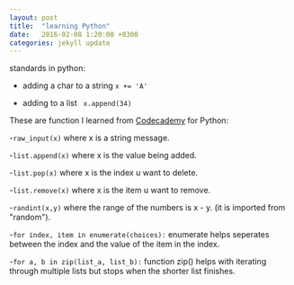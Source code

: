 ```yaml
---
layout: post
title:  "learning Python"
date:   2016-02-08 1:20:00 +0300
categories: jekyll update
---
```

standards in python:

- adding a char to a string ```x += 'A'```

- adding to a list ``` x.append(34)```
  
These are function I learned from [Codecademy][code-cademy] for Python:

-```raw_input(x)``` where x is a string message.

-```list.append(x)``` where x is the value being added.

-```list.pop(x)``` where x is the index u want to delete.

-```list.remove(x)``` where x is the item u want to remove.

-```randint(x,y)``` where  the range of the numbers is x - y. (it is imported from "random").

-```for index, item in enumerate(choices):``` enumerate helps seperates between the index and the value of the item in the index.

-```for a, b in zip(list_a, list_b):``` function zip() helps with iterating through multiple lists but stops when the shorter list finishes.

[code-cademy]: https://www.codecademy.com
